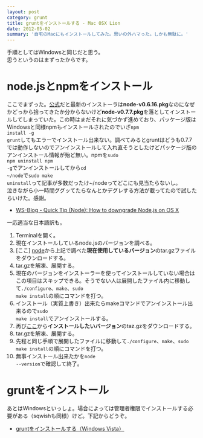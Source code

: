 ```yaml
---
layout: post
category: grunt
title: gruntをインストールする - Mac OSX Lion
date: 2012-05-02
summary: '自宅のMacにもインストールしてみた。思いの外ハマった。しかも無駄に。'
---
```


手順としてはWindowsと同じだと思う。  
思うというのはまずったからです。

# node.jsとnpmをインストール

ここでまずった。[公式][node]だと最新のインストーラは**node-v0.6.16.pkg**なのになぜかどっから拾ってきたか分からないけど**node-v0.7.7.pkg**を落としてインストールしてしまっていた。この時はまだそれに気づかず進めており、パッケージ版はWindowsと同様npmもインストールされたのでいざ<code class="inline">npm install -g grunt</code>してもエラーでインストール出来ない。調べてみるとgruntはどうも0.7.7では動作しないのでアンインストールして入れ直そうとしたけどパッケージ版のアンインストール情報が殆ど無い。npmを<code class="inline">sudo npm uninstall npm -g</code>でアンインストールしてから<code class="inline">cd ~/node</code>で<code class="inline">sudo make uninstall</code>って記事が多数だったけ~/nodeってどこにも見当たらないし。  
泣きながら小一時間ググッてたらなんとかデグレする方法が載ってたので試したらいけた。感謝。  

* [WS-Blog - Quick Tip (Node): How to downgrade Node.js on OS X](http://www.websector.de/blog/2011/12/15/quick-tip-node-how-to-downgrade-node-js-on-os-x/ 'WS-Blog - Quick Tip (Node): How to downgrade Node.js on OS X')

一応適当な日本語訳も。

1. Terminalを開く。
2. 現在インストールしているnode.jsのバージョンを調べる。
3. [ここ] [node]から上記で調べた**現在使用しているバージョン**のtar.gzファイルをダウンロードする。
4. tar.gzを解凍、展開する。
5. 現在のバージョンをインストーラーを使ってインストールしていない場合はこの項目はスキップできる。そうでない人は展開したファイル内に移動して<code class="inline">./configure</code>、<code class="inline">make</code>、<code class="inline">sudo make install</code>の順にコマンドを打つ。
6. インストール（実質上書き）出来たらmakeコマンドでアンインストール出来るので<code class="inline">sudo make install</code>でアンインストールする。
7. 再び[ここ][node]から**インストールしたいバージョン**のtaz.gzをダウンロードする。
8. tar.gzを解凍、展開する。
9. 先程と同じ手順で展開したファイルに移動して<code class="inline">./configure</code>、<code class="inline">make</code>、<code class="inline">sudo make install</code>の順にコマンドを打つ。
10. 無事インストール出来たかを<code class="inline">node --version</code>で確認して終了。

[node]: http://nodejs.org/dist/ 'Node.js release files list'

# gruntをインストール

あとはWindowsといっしょ。場合によっては管理者権限でインストールする必要がある（sqwishも同様）けど。下記からどうぞ。

* [gruntをインストールする（Windows Vista）](/posts/2012-05-01-grunt.html 'gruntをインストールする（Windows Vista）')
